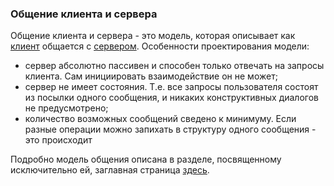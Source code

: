 ### Общение клиента и сервера ###
Общение клиента и сервера - это модель, которая описывает как [клиент](Client.md) общается с [сервером](Server.md). Особенности проектирования модели:
  * сервер абсолютно пассивен и способен только отвечать на запросы клиента. Сам инициировать взаимодействие он не может;
  * сервер не имеет состояния. Т.е. все запросы пользователя состоят из посылки одного сообщения, и никаких конструктивных диалогов не предусмотрено;
  * количество возможных сообщений сведено к минимуму. Если разные операции можно запихать в структуру одного сообщения - это происходит

Подробно модель общения описана в разделе, посвященному исключительно ей, заглавная страница [здесь](ClientServerCommunicationMessages.md).